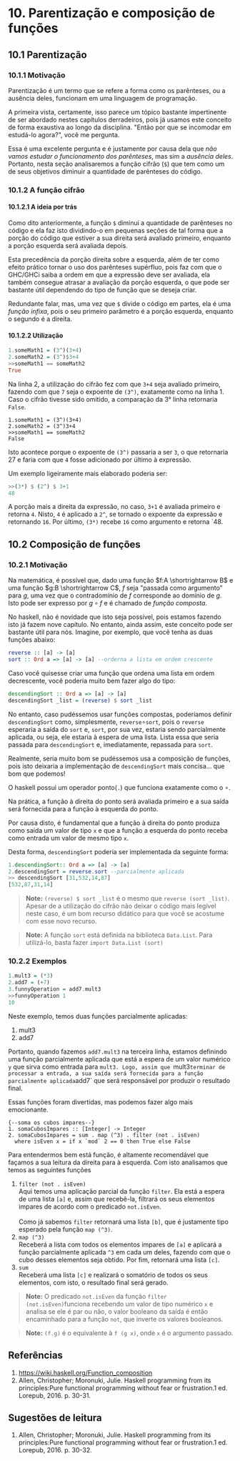 # 10. Parentização e composição de funções

## 10.1 Parentização

### 10.1.1 Motivação

Parentização é um termo que se refere a forma como os parênteses, ou a ausência deles, funcionam em uma linguagem de programação. 

A primeira vista, certamente, isso parece um tópico bastante impertinente de ser abordado nestes capítulos derradeiros, pois já usamos este conceito de forma exaustiva ao longo da disciplina. "Então por que se incomodar em estudá-lo agora?", você me pergunta.

Essa é uma excelente pergunta e é justamente por causa dela que _não vamos estudar o funcionamento dos parênteses_, mas sim a _ausência deles_. Portanto, nesta seção analisaremos a função cifrão (`$`) que tem como um de seus objetivos diminuir a quantidade de parênteses do código.

### 10.1.2 A função cifrão

#### 10.1.2.1 A ideia por trás

Como dito anteriormente, a função `$` diminui a quantidade de parênteses no código e ela faz isto dividindo-o em pequenas seções de tal forma que a porção do código que estiver a sua direita será avaliado primeiro, enquanto a porção esquerda será avaliada depois.

Esta precedência da porção direita sobre a esquerda, além de ter como efeito prático tornar o uso dos parênteses supérfluo, pois faz com que o GHC/GHCi saiba a ordem em que a expressão deve ser avaliada, ela também consegue atrasar a avaliação da porção esquerda, o que pode ser bastante útil dependendo do tipo de função que se deseja criar.

Redundante falar, mas, uma vez que `$` divide o código em partes, ela é uma _função infixa_, pois o seu primeiro parâmetro é a porção esquerda, enquanto o segundo é a direita.

#### 10.1.2.2 Utilização

```haskell
1.someMath1 = (3^)(3+4)
2.someMath2 = (3^)$3+4
>>someMath1 == someMath2 
True
```

Na linha 2, a utilização do cifrão fez com que `3+4` seja avaliado primeiro, fazendo com que `7` seja o expoente de `(3^)`, exatamente como na linha 1. Caso o cifrão tivesse sido omitido, a comparação da 3° linha retornaria `False`.

```
1.someMath1 = (3^)(3+4)
2.someMath2 = (3^)3+4
>>someMath1 == someMath2 
False
```

Isto acontece porque o expoente de `(3^)` passaria a ser `3`, o que retornaria 27 e faria com que `4` fosse adicionado por último à expressão.

Um exemplo ligeiramente mais elaborado poderia ser:

```haskell
>>(3*) $ (2^) $ 3+1
48
```

A porção mais a direita da expressão, no caso, `3+1` é avaliada primeiro e retorna `4`. Nisto, `4` é aplicado a `2^`, se tornado o expoente da expressão e retornando `16`. Por último, `(3*)` recebe `16` como argumento e retorna `48.

## 10.2 Composição de funções

### 10.2.1 Motivação

Na matemática, é possível que, dado uma função $f:A \shortrightarrow B$ e uma função $g:B \shortrightarrow C$, $f$ seja "passada como argumento" para $g$, uma vez que o contradomínio de $f$ corresponde ao domínio de $g$. Isto pode ser expresso por $g \circ f$ e é chamado de _função composta_.

No haskell, não é novidade que isto seja possível, pois estamos fazendo isto já fazem nove capítulo. No entanto, ainda assim, este conceito pode ser bastante útil para nós. Imagine, por exemplo, que você tenha as duas funções abaixo:

```haskell
reverse :: [a] -> [a]
sort :: Ord a => [a] -> [a] --orderna a lista em ordem crescente
```

Caso você quisesse criar uma função que ordena uma lista em ordem decrescente, você poderia muito bem fazer algo do tipo:

```haskell
descendingSort :: Ord a => [a] -> [a]
descendingSort _list = (reverse) $ sort _list
```

No entanto, caso pudéssemos usar funções compostas, poderíamos definir `descendingSort` como, simplesmente, `reverse`$\circ$`sort`, pois o `reverse` esperaria a saída do `sort` e, `sort`, por sua vez, estaria sendo parcialmente aplicada, ou seja, ele estaria à espera de uma lista. Lista essa que seria passada para `descendingSort` e, imediatamente, repassada para `sort`.

Realmente, seria muito bom se pudéssemos usa a composição de funções, pois isto deixaria a implementação de `descendingSort` mais concisa... que bom que podemos!

O haskell possui um operador ponto(`.`) que funciona exatamente como o $\circ$. 

Na prática, a função à direita do ponto será avaliada primeiro e a sua saída será fornecida para a função à esquerda do ponto.

Por causa disto, é fundamental que a função à direita do ponto produza como saída um valor de tipo `x` e que a função a esquerda do ponto receba como entrada um valor de mesmo tipo `x`.

Desta forma, `descendingSort` poderia ser implementada da seguinte forma:

```haskell
1.descendingSort:: Ord a => [a] -> [a]
2.descendingSort = reverse.sort --parcialmente aplicada
>> descendingSort [31,532,14,87]
[532,87,31,14]
```

> **Note:** `(reverse) $ sort _list` é o mesmo que `reverse (sort _list)`. Apesar de a utilização do cifrão não deixar o código mais legível neste caso, é um bom recurso didático para que você se acostume com esse novo recurso.

> **Note:** A função `sort` está definida na biblioteca `Data.List`. Para utilizá-lo, basta fazer `import Data.List (sort)`


### 10.2.2 Exemplos

```haskell
1.mult3 = (*3)
2.add7 = (+7)
3.funnyOperation = add7.mult3
>>funnyOperation 1
10
```

Neste exemplo, temos duas funções parcialmente aplicadas:

1. mult3
2. add7

Portanto, quando fazemos `add7.mult3` na terceira linha, estamos definindo uma função parcialmente aplicada que está a espera de um valor numérico `y` que sirva como entrada para `mult3. Logo, assim que `mult3` terminar de processar a entrada, a sua saída será fornecida para a função parcialmente aplicada `add7` que será responsável por produzir o resultado final.

Essas funções foram divertidas, mas podemos fazer algo mais emocionante.

```
{--soma os cubos impares--}
1. somaCubosImpares :: [Integer] -> Integer
2. somaCubosImpares = sum . map (^3) . filter (not . isEven)
  where isEven x = if x `mod` 2 == 0 then True else False
```

Para entendermos bem está função, é altamente recomendável que façamos a sua leitura da direita para à esquerda. Com isto analisamos que temos as seguintes funções  

1. `filter (not . isEven)`<br> Aqui temos uma aplicação parcial da função `filter`. Ela está a espera de uma lista `[a]` e, assim que recebê-la, filtrará os seus elementos impares de acordo com o predicado `not.isEven`.<br><br>Como já sabemos `filter` retornará uma lista `[b]`, que é justamente tipo esperado pela função `map (^3)`. 
2. `map (^3)`<br>Receberá a lista com todos os elementos impares de `[a]` e aplicará a função parcialmente aplicada `^3` em cada um deles, fazendo com que o cubo desses elementos seja obtido. Por fim, retornará uma lista `[c]`.
3. `sum`<br> Receberá uma lista `[c]` e realizará o somatório de todos os seus elementos, com isto, o resultado final será gerado.


> **Note:** O predicado `not.isEven` da função `filter (not.isEven)`funciona recebendo um valor de tipo numérico `x` e analisa se ele é par ou não, o valor booleano da saída é então encaminhado para a função `not`, que inverte os valores booleanos.

> **Note:** `(f.g)` é o equivalente à `f (g x)`, onde `x` é o argumento passado.

## Referências

1. https://wiki.haskell.org/Function_composition
2. Allen, Christopher; Moronuki, Julie. Haskell programming from its principles:Pure functional programming without fear or frustration.1 ed. Lorepub, 2016. p. 30-31.

## Sugestões de leitura

1. Allen, Christopher; Moronuki, Julie. Haskell programming from its principles:Pure functional programming without fear or frustration.1 ed. Lorepub, 2016. p. 30-32.
